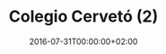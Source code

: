 ---
key: colegio-cerveto-2
title: Colegio Cervetó (2)
date: 2016-07-31T00:00:00+02:00
image: /media/colegi-cerveto-2.jpg
---